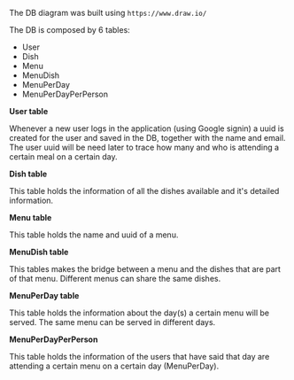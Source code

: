 The DB diagram was built using `https://www.draw.io/`

The DB is composed by 6 tables:
- User
- Dish
- Menu
- MenuDish
- MenuPerDay
- MenuPerDayPerPerson

**User table**

Whenever a new user logs in the application (using Google signin) a uuid is created for the user and saved in the DB, together with the name and email.
The user uuid will be need later to trace how many and who is attending a certain meal on a certain day.

**Dish table**

This table holds the information of all the dishes available and it's detailed information.

**Menu table**

This table holds the name and uuid of a menu.

**MenuDish table**

This tables makes the bridge between a menu and the dishes that are part of that menu.
Different menus can share the same dishes.

**MenuPerDay table**

This table holds the information about the day(s) a certain menu will be served.
The same menu can be served in different days.

**MenuPerDayPerPerson**

This table holds the information of the users that have said that day are attending a certain menu on a certain day (MenuPerDay).
